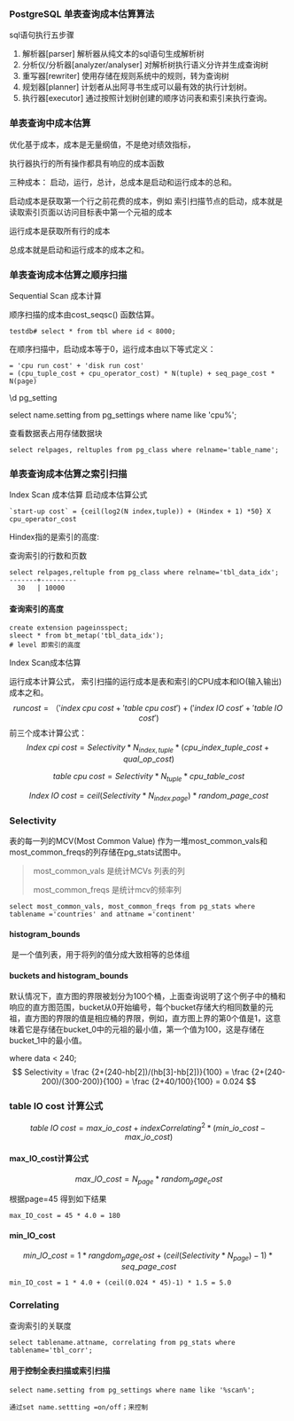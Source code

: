 ### PostgreSQL 单表查询成本估算算法

sql语句执行五步骤

1. 解析器[parser] 解析器从纯文本的sql语句生成解析树
2. 分析仪/分析器[analyzer/analyser] 对解析树执行语义分许并生成查询树
3. 重写器[rewriter] 使用存储在规则系统中的规则，转为查询树
4. 规划器[planner] 计划者从出阿寻书生成可以最有效的执行计划树。
5. 执行器[executor] 通过按照计划树创建的顺序访问表和索引来执行查询。



### 单表查询中成本估算

 优化基于成本，成本是无量纲值，不是绝对绩效指标，

执行器执行的所有操作都具有响应的成本函数

三种成本： 启动，运行，总计，总成本是启动和运行成本的总和。

启动成本是获取第一个行之前花费的成本，例如 索引扫描节点的启动，成本就是读取索引页面以访问目标表中第一个元祖的成本

运行成本是获取所有行的成本

总成本就是启动和运行成本的成本之和。

### 单表查询成本估算之顺序扫描

Sequential Scan 成本计算

顺序扫描的成本由cost_seqsc() 函数估算。

```
testdb# select * from tbl where id < 8000;
```

在顺序扫描中，启动成本等于0，运行成本由以下等式定义：

```
= 'cpu run cost' + 'disk run cost'
= (cpu_tuple_cost + cpu_operator_cost) * N(tuple) + seq_page_cost * N(page)
```



\d pg_setting



select name.setting from pg_settings where name like 'cpu%';



查看数据表占用存储数据块

```
select relpages, reltuples from pg_class where relname='table_name';
```

### 单表查询成本估算之索引扫描

Index Scan 成本估算 启动成本估算公式

```
`start-up cost` = {ceil(log2(N index,tuple)) + (Hindex + 1) *50} X cpu_operator_cost
```

Hindex指的是索引的高度:

查询索引的行数和页数

```
select relpages,reltuple from pg_class where relname='tbl_data_idx';
-------+---------
  30   | 10000
```

#### 查询索引的高度

```
create extension pageinsspect;
sleect * from bt_metap('tbl_data_idx');
# level 即索引的高度
```

Index Scan成本估算

 运行成本计算公式， 索引扫描的运行成本是表和索引的CPU成本和IO(输入输出) 成本之和。
$$
run cost=（'index\; cpu\; cost + 'table\; cpu\; cost') + ('index\; IO\; cost' + 'table\; IO\; cost')
$$
前三个成本计算公式：
$$
Index\; cpi\; cost = Selectivity * N_{index,tuple} * (cpu\_index\_tuple\_cost + qual\_op\_cost)
$$

$$
table\; cpu\; cost = Selectivity * N_{tuple} * cpu\_table\_cost
$$

$$
Index\; IO\; cost = ceil(Selectivity * N_{index.page}) * random\_page\_cost
$$

### Selectivity

表的每一列的MCV(Most Common Value) 作为一堆most_common_vals和most_common_freqs的列存储在pg_stats试图中。

> ​	most_common_vals 是统计MCVs 列表的列
>
> ​    most_common_freqs 是统计mcv的频率列

```
select most_common_vals, most_common_freqs from pg_stats where tablename ='countries' and attname ='continent'

```

#### histogram_bounds

​	是一个值列表，用于将列的值分成大致相等的总体组

#### buckets and histogram_bounds



默认情况下，直方图的界限被划分为100个桶，上面查询说明了这个例子中的桶和响应的直方图范围，bucket从0开始编号，每个bucket存储大约相同数量的元祖，直方图的界限的值是相应桶的界限，例如，直方图上界的第0个值是1，这意味着它是存储在bucket_0中的元祖的最小值，第一个值为100，这是存储在bucket_1中的最小值。

where data < 240;
$$
Selectivity = \frac {2+(240-hb[2])/(hb[3]-hb[2])}{100} = \frac {2+(240-200)/(300-200)}{100} = \frac {2+40/100}{100} = 0.024
$$

### table IO cost	计算公式

$$
table\; IO\; cost = max\_io\_cost + indexCorrelating^2 *(min\_io\_cost - max\_io\_cost)
$$

#### max_IO_cost计算公式

$$
max\_IO\_cost = N_{page} * random_page_cost
$$

根据page=45 得到如下结果

```
max_IO_cost = 45 * 4.0 = 180
```

#### min_IO_cost

$$
min\_IO\_cost = 1 * rangdom_page_cost + (ceil(Selectivity * N _{page})-1) *seq\_page\_cost
$$

```
min_IO_cost = 1 * 4.0 + (ceil(0.024 * 45)-1) * 1.5 = 5.0
```

### Correlating

查询索引的关联度

```
select tablename.attname, correlating from pg_stats where tablename='tbl_corr';
```



#### 用于控制全表扫描或索引扫描

```
select name.setting from pg_settings where name like '%scan%';

通过set name.settting =on/off；来控制
```

